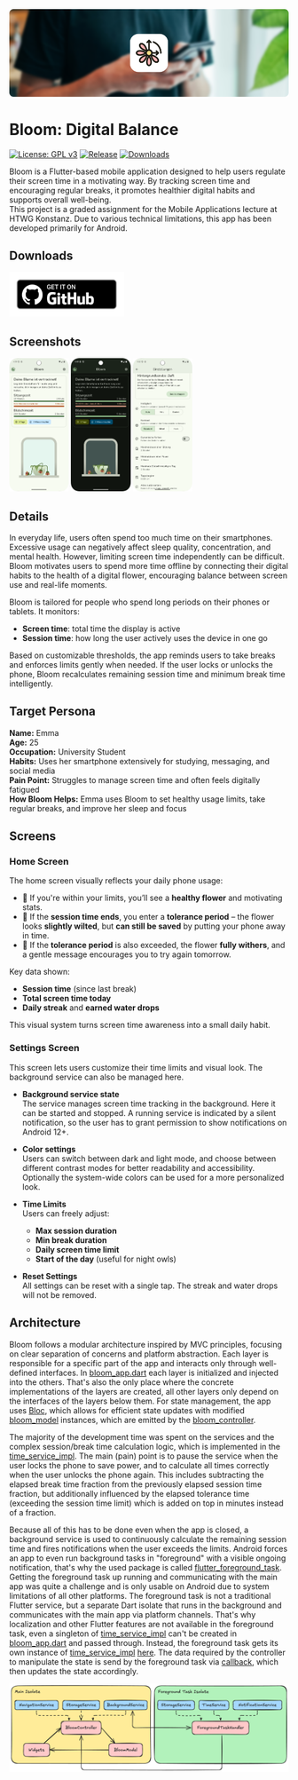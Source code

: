 <img src="assets/github/header.png" />

# Bloom: Digital Balance

[![License: GPL v3](https://img.shields.io/badge/License-GPLv3-blue.svg)](https://www.gnu.org/licenses/gpl-3.0)  [![Release](https://img.shields.io/github/v/release/patzly/bloom_flutter?label=Release)](https://github.com/patzly/bloom_flutter/releases)  [![Downloads](https://img.shields.io/github/downloads/patzly/bloom_flutter/total.svg?label=Downloads)](https://github.com/patzly/bloom_flutter/releases)

Bloom is a Flutter-based mobile application designed to help users regulate their screen time in a motivating way. By tracking screen time and encouraging regular breaks, it promotes healthier digital habits and supports overall well-being.  
This project is a graded assignment for the Mobile Applications lecture at HTWG Konstanz. Due to various technical limitations, this app has been developed primarily for Android.

## Downloads

<a href='https://github.com/patzly/bloom_flutter/releases'><img alt='Get it on GitHub' height="80" src='assets/github/badge_github.png'/></a>

## Screenshots

<a href="https://raw.githubusercontent.com/patzly/bloom_flutter/main/assets/github/screenshots/home_screen.png"><img src="assets/github/screenshots/home_screen.png" alt="Home Screen" height="240px"/></a>
<a href="https://raw.githubusercontent.com/patzly/bloom_flutter/main/assets/github/screenshots/settings_screen.png"><img src="assets/github/screenshots/dark_home_screen.png" alt="Settings Screen" height="240px"/></a>
<a href="https://raw.githubusercontent.com/patzly/bloom_flutter/main/assets/github/screenshots/settings_screen.png"><img src="assets/github/screenshots/settings_screen.png" alt="Settings Screen" height="240px"/></a>

## Details

In everyday life, users often spend too much time on their smartphones. Excessive usage can negatively affect sleep quality, concentration, and mental health. However, limiting screen time independently can be difficult.
Bloom motivates users to spend more time offline by connecting their digital habits to the health of a digital flower, encouraging balance between screen use and real-life moments.

Bloom is tailored for people who spend long periods on their phones or tablets. It monitors:

- **Screen time**: total time the display is active
- **Session time**: how long the user actively uses the device in one go

Based on customizable thresholds, the app reminds users to take breaks and enforces limits gently when needed. If the user locks or unlocks the phone, Bloom recalculates remaining session time and minimum break time intelligently.

## Target Persona

**Name:** Emma  
**Age:** 25  
**Occupation:** University Student  
**Habits:** Uses her smartphone extensively for studying, messaging, and social media  
**Pain Point:** Struggles to manage screen time and often feels digitally fatigued  
**How Bloom Helps:** Emma uses Bloom to set healthy usage limits, take regular breaks, and improve her sleep and focus

## Screens

### Home Screen

The home screen visually reflects your daily phone usage:

- 🌱 If you're within your limits, you’ll see a **healthy flower** and motivating stats.
- 🌾 If the **session time ends**, you enter a **tolerance period** – the flower looks **slightly wilted**, but **can still be saved** by putting your phone away in time.
- 🥀 If the **tolerance period** is also exceeded, the flower **fully withers**, and a gentle message encourages you to try again tomorrow.

Key data shown:
- **Session time** (since last break)
- **Total screen time today**
- **Daily streak** and **earned water drops**

This visual system turns screen time awareness into a small daily habit.

### Settings Screen

This screen lets users customize their time limits and visual look. The background service can also be managed here.

- **Background service state**  
  The service manages screen time tracking in the background. Here it can be started and stopped. A running service is indicated by a silent notification, so the user has to grant permission to show notifications on Android 12+.

- **Color settings**  
  Users can switch between dark and light mode, and choose between different contrast modes for better readability and accessibility. Optionally the system-wide colors can be used for a more personalized look.

- **Time Limits**  
  Users can freely adjust:
  - **Max session duration**
  - **Min break duration**
  - **Daily screen time limit**
  - **Start of the day** (useful for night owls)

- **Reset Settings**  
  All settings can be reset with a single tap. The streak and water drops will not be removed.

## Architecture

Bloom follows a modular architecture inspired by MVC principles, focusing on clear separation of concerns and platform abstraction. Each layer is responsible for a specific part of the app and interacts only through well-defined interfaces.
In [bloom_app.dart](https://github.com/patzly/bloom_flutter/blob/main/lib/bloom_app.dart) each layer is initialized and injected into the others. That's also the only place where the concrete implementations of the layers are created, all other layers only depend on the interfaces of the layers below them.
For state management, the app uses [Bloc](https://pub.dev/packages/flutter_bloc), which allows for efficient state updates with modified [bloom_model](https://github.com/patzly/bloom_flutter/blob/main/lib/model/bloom_model.dart) instances, which are emitted by the [bloom_controller](https://github.com/patzly/bloom_flutter/blob/main/lib/controller/bloom_controller.dart).

The majority of the development time was spent on the services and the complex session/break time calculation logic, which is implemented in the [time_service_impl](https://github.com/patzly/bloom_flutter/blob/main/lib/services/time/time_service_impl.dart).
The main (pain) point is to pause the service when the user locks the phone to save power, and to calculate all times correctly when the user unlocks the phone again. This includes subtracting the elapsed break time fraction from the previously elapsed session time fraction, but additionally influenced by the elapsed tolerance time (exceeding the session time limit) which is added on top in minutes instead of a fraction.

Because all of this has to be done even when the app is closed, a background service is used to continuously calculate the remaining session time and fires notifications when the user exceeds the limits. Android forces an app to even run background tasks in "foreground" with a visible ongoing notification, that's why the used package is called [flutter_foreground_task](https://pub.dev/packages/flutter_foreground_task).
Getting the foreground task up running and communicating with the main app was quite a challenge and is only usable on Android due to system limitations of all other platforms. The foreground task is not a traditional Flutter service, but a separate Dart isolate that runs in the background and communicates with the main app via platform channels.
That's why localization and other Flutter features are not available in the foreground task, even a singleton of [time_service_impl](https://github.com/patzly/bloom_flutter/blob/main/lib/services/time/time_service_impl.dart) can't be created in [bloom_app.dart](https://github.com/patzly/bloom_flutter/blob/main/lib/bloom_app.dart) and passed through.
Instead, the foreground task gets its own instance of [time_service_impl](https://github.com/patzly/bloom_flutter/blob/main/lib/services/time/time_service_impl.dart) [here](https://github.com/patzly/bloom_flutter/blob/4baf656917e4aafcc6573df3d47637072c2aa880/lib/services/background/background_service_android_impl.dart#L15).
The data required by the controller to manipulate the state is send by the foreground task via [callback](https://github.com/patzly/bloom_flutter/blob/4baf656917e4aafcc6573df3d47637072c2aa880/lib/controller/bloom_controller_impl.dart#L187), which then updates the state accordingly.

<img alt='Architecture diagram' src='assets/github/diagram.png'/>